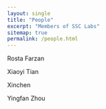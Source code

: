 ```yaml
---
layout: single
title: "People"
excerpt: "Members of SSC Labs"
sitemap: true
permalink: /people.html
---
```


<p>Rosta Farzan</p>
<p>Xiaoyi Tian</p>
<p>Xinchen</p>
<p>Yingfan Zhou</p>
